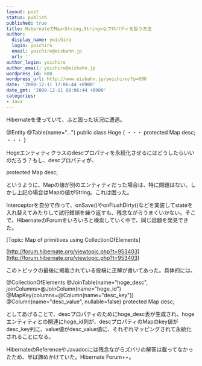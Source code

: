 ```yaml
---
layout: post
status: publish
published: true
title: HibernateでMap<String,String>なプロパティを扱う方法
author:
  display_name: yoichiro
  login: yoichiro
  email: yoichiro@eisbahn.jp
  url: ''
author_login: yoichiro
author_email: yoichiro@eisbahn.jp
wordpress_id: 600
wordpress_url: http://www.eisbahn.jp/yoichiro/?p=600
date: '2008-12-11 17:06:44 +0900'
date_gmt: '2008-12-11 08:06:44 +0900'
categories:
- Java
---
```


Hibernateを使っていて、ふと困った状況に遭遇。

@Entity
@Table(name="...")
public class Hoge {
・・・
protected Map
desc;
・・・
}

Hogeエンティティクラスのdescプロパティを永続化させるにはどうしたらいいのだろう？もし、descプロパティが、

protected Map
desc;

というように、Mapの値が別のエンティティだった場合は、特に問題はない。しかし上記の場合はMapの値がString。これは困った。

Interceptorを自分で作って、onSave()やonFlushDirty()などを実装してstateを入れ替えてみたりして試行錯誤を繰り返すも、残念ながらうまくいかない。そこで、HibernateのForumをいろいろと検索していく中で、同じ話題を発見できた。

[Topic: Map of primitives using CollectionOfElements]

[http://forum.hibernate.org/viewtopic.php?t=953403](http://forum.hibernate.org/viewtopic.php?t=953403)

このトピックの最後に掲載されている投稿に正解が書いてあった。具体的には、

@CollectionOfElements
@JoinTable(name="hoge_desc", joinColumns=@JoinColumn(name="hoge_id")
@MapKey(columns=@Column(name="desc_key"))
@Column(name="desc_value", nullable=false)
protected Map
desc;

としてあげることで、descプロパティのためにhoge_desc表が生成され、hogeエンティティとの関連にhoge_id列が、descプロパティのMapのkey値がdesc_key列に、value値がdesc_value値に、それぞれマッピングされて永続化されることになる。

HibernateのReferenceやJavadocには残念ながらズバリの解答は載ってなかったため、半ば諦めかけていた。Hibernate Forum++。
